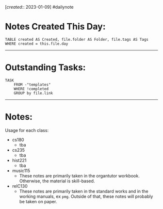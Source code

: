 [*created*:: 2023-01-09] #dailynote
# Notes Created This Day:

```dataview
TABLE created AS Created, file.folder AS Folder, file.tags AS Tags
WHERE created = this.file.day
```
***
# Outstanding Tasks:

```dataview
TASK
	FROM -"templates"
	WHERE !completed
	GROUP by file.link
```
***
# Notes:

Usage for each class:
- cs180
	- tba
- cs235
	- tba
- hist221
	- tba
- music115
	- These notes are primarily taken in the organtutor workbook. Otherwise, the material is skill-based.
- relC130
	- These notes are primarily taken in the standard works and in the working manuals, ex `pmg`. Outside of that, these notes will probably be taken on paper.